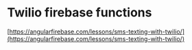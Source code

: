 # Twilio firebase functions

[https://angularfirebase.com/lessons/sms-texting-with-twilio/](https://angularfirebase.com/lessons/sms-texting-with-twilio/)


